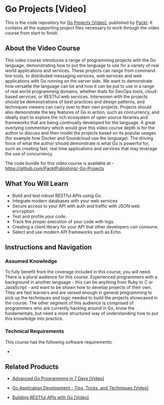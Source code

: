 # Go Projects [Video]
This is the code repository for [Go Projects [Video]](https://www.packtpub.com/application-development/go-projects-video?utm_source=github&utm_medium=repository&utm_campaign=9781786460103), published by [Packt](https://www.packtpub.com/?utm_source=github). It contains all the supporting project files necessary to work through the video course from start to finish.
## About the Video Course
This video course introduces a range of programming projects with the Go language, demonstrating how to put the language to use for a variety of real world applications and services. These projects can range from command line tools, to distributed messaging services, web services and web applications with Go running on the server side. We want to demonstrate how versatile the language can be and how it can be put to use in a range of real world programming domains, whether thats for DevOps tools, cloud-based services, or RESTful web services. Interwoven with the projects should be demonstrations of best practices and design patterns, and techniques viewers can carry over to their own projects. Projects should also demonstrate the key features of Go in action, such as concurrency, and ideally start to explore the rich ecosystem of open source libraries and frameworks that are being continually developed for the language. A great overlying commentary which would give this video course depth is for the author to discuss and then model the projects based on its popular usages (for example how Docker and Soundcloud use the language). The driving force of what the author should demonstrate is what Go is powerful for, such as creating fast, real time applications and services that may leverage the use of concurrency.

The code bundle for this video course is available at - https://github.com/PacktPublishing/-Go-Projects

<H2>What You Will Learn</H2>
<DIV class=book-info-will-learn-text>
<UL>
<LI>Build and test robust RESTful APIs using Go. 
<LI>Integrate modern databases with your web services 
<LI>Secure access to your API with auth and traffic with JSON web encryption. 
<LI>Test and profile your code. 
<LI>Track the proper execution of your code with logs. 
<LI>Creating a client library for your API that other developers can consume. 
<LI>Select and use modern API frameworks such as Echo. </LI></UL></DIV>

## Instructions and Navigation
### Assumed Knowledge
To fully benefit from the coverage included in this course, you will need:<br/>
There is a plural audience for this course. Experienced programmers with a background in another language - this can be anything from Ruby to C or JavaScript - and want to be shown how to develop projects of their own. They are fast learners and are versed enough in general programming to pick up the techniques and logic needed to build the projects showcased in the course. The other segment of this audience is comprised of programmers who are currently hacking around in Go, know the fundamentals, but need a more structured way of understanding how to put this knowledge into practice.
### Technical Requirements
This course has the following software requirements:<br/>

-

## Related Products
* [Advanced Go Programming in 7 Days [Video]](https://www.packtpub.com/application-development/advanced-go-programming-7-days-video?utm_source=github&utm_medium=repository&utm_campaign=9781788994880)

* [Go Application Development - Tips, Tricks, and Techniques [Video]](https://www.packtpub.com/application-development/go-application-development-tips-tricks-and-techniques-video?utm_source=github&utm_medium=repository&utm_campaign=9781789134797)

* [Building RESTful APIs with Go [Video]](https://www.packtpub.com/application-development/building-restful-apis-go-video?utm_source=github&utm_medium=repository&utm_campaign=9781789614992)


